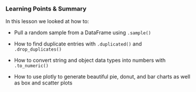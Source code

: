### Learning Points & Summary
In this lesson we looked at how to:

- Pull a random sample from a DataFrame using `.sample()`

- How to find duplicate entries with `.duplicated()` and `.drop_duplicates()`

- How to convert string and object data types into numbers with `.to_numeric()`

- How to use plotly to generate beautiful pie, donut, and bar charts as well as box and scatter plots